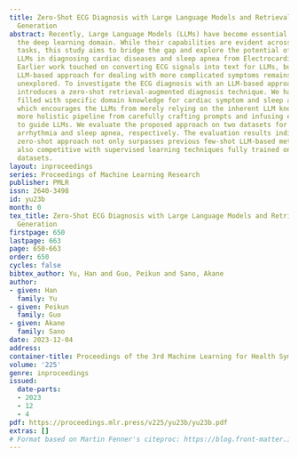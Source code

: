 ```yaml
---
title: Zero-Shot ECG Diagnosis with Large Language Models and Retrieval-Augmented
  Generation
abstract: Recently, Large Language Models (LLMs) have become essential players in
  the deep learning domain. While their capabilities are evident across various textual
  tasks, this study aims to bridge the gap and explore the potential of leveraging
  LLMs in diagnosing cardiac diseases and sleep apnea from Electrocardiography (ECG).
  Earlier work touched on converting ECG signals into text for LLMs, but a comprehensive
  LLM-based approach for dealing with more complicated symptoms remains relatively
  unexplored. To investigate the ECG diagnosis with an LLM-based approach, our research
  introduces a zero-shot retrieval-augmented diagnosis technique. We have built databases
  filled with specific domain knowledge for cardiac symptom and sleep apnea diagnosis,
  which encourages the LLMs from merely relying on the inherent LLM knowledge to a
  more holistic pipeline from carefully crafting prompts and infusing expert knowledge
  to guide LLMs. We evaluate the proposed approach on two datasets for diagnosing
  arrhythmia and sleep apnea, respectively. The evaluation results indicate that our
  zero-shot approach not only surpasses previous few-shot LLM-based methods but is
  also competitive with supervised learning techniques fully trained on extensive
  datasets.
layout: inproceedings
series: Proceedings of Machine Learning Research
publisher: PMLR
issn: 2640-3498
id: yu23b
month: 0
tex_title: Zero-Shot ECG Diagnosis with Large Language Models and Retrieval-Augmented
  Generation
firstpage: 650
lastpage: 663
page: 650-663
order: 650
cycles: false
bibtex_author: Yu, Han and Guo, Peikun and Sano, Akane
author:
- given: Han
  family: Yu
- given: Peikun
  family: Guo
- given: Akane
  family: Sano
date: 2023-12-04
address: 
container-title: Proceedings of the 3rd Machine Learning for Health Symposium
volume: '225'
genre: inproceedings
issued:
  date-parts:
  - 2023
  - 12
  - 4
pdf: https://proceedings.mlr.press/v225/yu23b/yu23b.pdf
extras: []
# Format based on Martin Fenner's citeproc: https://blog.front-matter.io/posts/citeproc-yaml-for-bibliographies/
---
```


